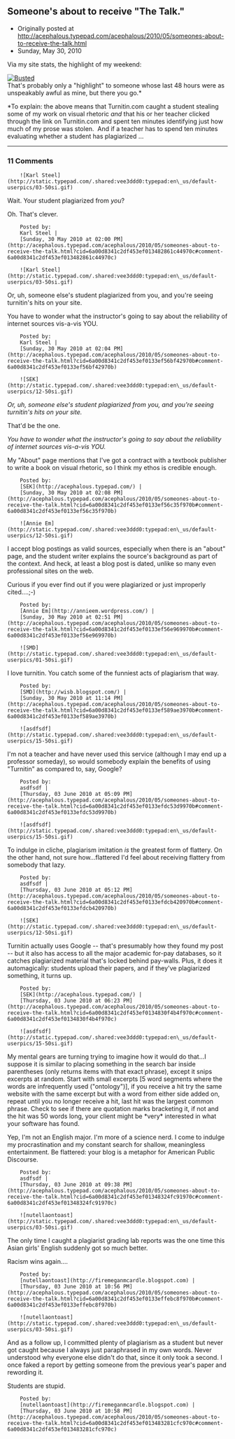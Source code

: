 ## Someone's about to receive "The Talk."

 * Originally posted at http://acephalous.typepad.com/acephalous/2010/05/someones-about-to-receive-the-talk.html
 * Sunday, May 30, 2010



Via my site stats, the highlight of my weekend:

[![Busted](http://acephalous.typepad.com/.a/6a00d8341c2df453ef0133ef56abd3970b-500wi)](http://acephalous.typepad.com/.a/6a00d8341c2df453ef0133ef56abd3970b-popup)  
That's probably only a "highlight" to someone whose last 48 hours were as unspeakably awful as mine, but there you go.\*

\*To explain: the above means that Turnitin.com caught a student stealing some of my work on visual rhetoric _and_ that his or her teacher clicked through the link on Turnitin.com and spent ten minutes identifying just how much of my prose was stolen.  And if a teacher has to spend ten minutes evaluating whether a student has plagiarized ...

		

* * *

### 11 Comments 

		

                
[]()

	

		![Karl Steel](http://static.typepad.com/.shared:vee3ddd0:typepad:en\_us/default-userpics/03-50si.gif)
	

	

		

Wait. Your student plagiarized from _you_?

Oh. That's clever.

	

		Posted by:
		Karl Steel |
		[Sunday, 30 May 2010 at 02:00 PM](http://acephalous.typepad.com/acephalous/2010/05/someones-about-to-receive-the-talk.html?cid=6a00d8341c2df453ef013482861c44970c#comment-6a00d8341c2df453ef013482861c44970c)

[]()

	

		![Karl Steel](http://static.typepad.com/.shared:vee3ddd0:typepad:en\_us/default-userpics/03-50si.gif)
	

	

		

Or, uh, someone else's student plagiarized from you, and you're seeing turnitin's hits on your site. 

You have to wonder what the instructor's going to say about the reliability of internet sources vis-a-vis YOU.

	

		Posted by:
		Karl Steel |
		[Sunday, 30 May 2010 at 02:04 PM](http://acephalous.typepad.com/acephalous/2010/05/someones-about-to-receive-the-talk.html?cid=6a00d8341c2df453ef0133ef56bf42970b#comment-6a00d8341c2df453ef0133ef56bf42970b)

[]()

	

		![SEK](http://static.typepad.com/.shared:vee3ddd0:typepad:en\_us/default-userpics/12-50si.gif)
	

	

		

_Or, uh, someone else's student plagiarized from you, and you're seeing turnitin's hits on your site._ 

That'd be the one.

_You have to wonder what the instructor's going to say about the reliability of internet sources vis-a-vis YOU._

My "About" page mentions that I've got a contract with a textbook publisher to write a book on visual rhetoric, so I think my ethos is credible enough.

	

		Posted by:
		[SEK](http://acephalous.typepad.com/) |
		[Sunday, 30 May 2010 at 02:08 PM](http://acephalous.typepad.com/acephalous/2010/05/someones-about-to-receive-the-talk.html?cid=6a00d8341c2df453ef0133ef56c35f970b#comment-6a00d8341c2df453ef0133ef56c35f970b)

[]()

	

		![Annie Em](http://static.typepad.com/.shared:vee3ddd0:typepad:en\_us/default-userpics/12-50si.gif)
	

	

		

I accept blog postings as valid sources, especially when there is an "about" page, and the student writer explains the source's background as part of the context. And heck, at least a blog post is dated, unlike so many even professional sites on the web.

Curious if you ever find out if you were plagiarized or just improperly cited....;-)  


	

		Posted by:
		[Annie Em](http://annieem.wordpress.com/) |
		[Sunday, 30 May 2010 at 02:51 PM](http://acephalous.typepad.com/acephalous/2010/05/someones-about-to-receive-the-talk.html?cid=6a00d8341c2df453ef0133ef56e969970b#comment-6a00d8341c2df453ef0133ef56e969970b)

[]()

	

		![SMD](http://static.typepad.com/.shared:vee3ddd0:typepad:en\_us/default-userpics/01-50si.gif)
	

	

		

I love turnitin.  You catch some of the funniest acts of plagiarism that way.

	

		Posted by:
		[SMD](http://wisb.blogspot.com/) |
		[Sunday, 30 May 2010 at 11:14 PM](http://acephalous.typepad.com/acephalous/2010/05/someones-about-to-receive-the-talk.html?cid=6a00d8341c2df453ef0133ef589ae3970b#comment-6a00d8341c2df453ef0133ef589ae3970b)

[]()

	

		![asdfsdf](http://static.typepad.com/.shared:vee3ddd0:typepad:en\_us/default-userpics/15-50si.gif)
	

	

		

I'm not a teacher and have never used this service (although I may end up a professor someday), so would somebody explain the benefits of using "Turnitin" as compared to, say, Google?

	

		Posted by:
		asdfsdf |
		[Thursday, 03 June 2010 at 05:09 PM](http://acephalous.typepad.com/acephalous/2010/05/someones-about-to-receive-the-talk.html?cid=6a00d8341c2df453ef0133efdc53d9970b#comment-6a00d8341c2df453ef0133efdc53d9970b)

[]()

	

		![asdfsdf](http://static.typepad.com/.shared:vee3ddd0:typepad:en\_us/default-userpics/15-50si.gif)
	

	

		

To indulge in cliche, 
plagiarism
 imitation _is_ the greatest form of flattery. On the other hand, not sure how...flattered I'd feel about receiving flattery from somebody that lazy.

	

		Posted by:
		asdfsdf |
		[Thursday, 03 June 2010 at 05:12 PM](http://acephalous.typepad.com/acephalous/2010/05/someones-about-to-receive-the-talk.html?cid=6a00d8341c2df453ef0133efdcb420970b#comment-6a00d8341c2df453ef0133efdcb420970b)

[]()

	

		![SEK](http://static.typepad.com/.shared:vee3ddd0:typepad:en\_us/default-userpics/12-50si.gif)
	

	

		

Turnitin actually uses Google -- that's presumably how they found my post -- but it also has access to all the major academic for-pay databases, so it catches plagiarized material that's locked behind pay-walls.  Plus, it does it automagically: students upload their papers, and if they've plagiarized something, it turns up.

	

		Posted by:
		[SEK](http://acephalous.typepad.com/) |
		[Thursday, 03 June 2010 at 06:23 PM](http://acephalous.typepad.com/acephalous/2010/05/someones-about-to-receive-the-talk.html?cid=6a00d8341c2df453ef0134830f4b4f970c#comment-6a00d8341c2df453ef0134830f4b4f970c)

[]()

	

		![asdfsdf](http://static.typepad.com/.shared:vee3ddd0:typepad:en\_us/default-userpics/15-50si.gif)
	

	

		

My mental gears are turning trying to imagine how it would do that...I suppose it is similar to placing something in the search bar inside parentheses (only returns items with that exact phrase), except it snips excerpts at random. Start with small excerpts [5 word segments where the words are infrequently used ("ontology")], if you receive a hit try the same website with the same excerpt but with a word from either side added on, repeat until you no longer receive a hit, last hit was the largest common phrase. Check to see if there are quotation marks bracketing it, if not and the hit was 50 words long, your client might be \*very\* interested in what your software has found.

Yep, I'm not an English major. I'm more of a science nerd. I come to indulge my procrastination and my constant search for shallow, meaningless entertainment. Be flattered: your blog is a metaphor for American Public Discourse.

	

		Posted by:
		asdfsdf |
		[Thursday, 03 June 2010 at 09:38 PM](http://acephalous.typepad.com/acephalous/2010/05/someones-about-to-receive-the-talk.html?cid=6a00d8341c2df453ef01348324fc91970c#comment-6a00d8341c2df453ef01348324fc91970c)

[]()

	

		![nutellaontoast](http://static.typepad.com/.shared:vee3ddd0:typepad:en\_us/default-userpics/03-50si.gif)
	

	

		

The only time I caught a plagiarist grading lab reports was the one time this Asian girls' English suddenly got so much better.

Racism wins again....

	

		Posted by:
		[nutellaontoast](http://firemeganmcardle.blogspot.com) |
		[Thursday, 03 June 2010 at 10:56 PM](http://acephalous.typepad.com/acephalous/2010/05/someones-about-to-receive-the-talk.html?cid=6a00d8341c2df453ef0133effebc8f970b#comment-6a00d8341c2df453ef0133effebc8f970b)

[]()

	

		![nutellaontoast](http://static.typepad.com/.shared:vee3ddd0:typepad:en\_us/default-userpics/03-50si.gif)
	

	

		

And as a follow up, I committed plenty of plagiarism as a student but never got caught because I always just paraphrased in my own words.  Never understood why everyone else didn't do that, since it only took a second.  I once faked a report by getting someone from the previous year's paper and rewording it.

Students are stupid.

	

		Posted by:
		[nutellaontoast](http://firemeganmcardle.blogspot.com) |
		[Thursday, 03 June 2010 at 10:58 PM](http://acephalous.typepad.com/acephalous/2010/05/someones-about-to-receive-the-talk.html?cid=6a00d8341c2df453ef013483281cfc970c#comment-6a00d8341c2df453ef013483281cfc970c)

		

        
